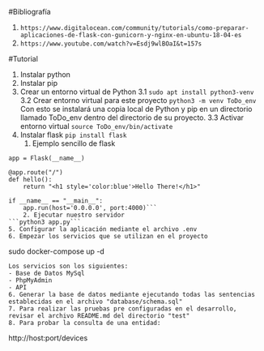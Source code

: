 #Bibliografía
1. ```https://www.digitalocean.com/community/tutorials/como-preparar-aplicaciones-de-flask-con-gunicorn-y-nginx-en-ubuntu-18-04-es```
2. ```https://www.youtube.com/watch?v=Esdj9wlBOaI&t=157s```


#Tutorial
1. Instalar python
2. Instalar pip
3. Crear un entorno virtual de Python
3.1 ```sudo apt install python3-venv```
3.2 Crear entorno virtual para este proyecto
```python3 -m venv ToDo_env```
Con esto se instalará una copia local de Python y pip en un directorio llamado ToDo_env dentro del directorio de su proyecto.
3.3 Activar entorno virtual
```source ToDo_env/bin/activate```
4. Instalar flask
```pip install flask```
    1. Ejemplo sencillo de flask
```from flask import Flask
app = Flask(__name__)

@app.route("/")
def hello():
    return "<h1 style='color:blue'>Hello There!</h1>"

if __name__ == "__main__":
    app.run(host='0.0.0.0', port:4000)```
    2. Ejecutar nuestro servidor
```python3 app.py```
5. Configurar la aplicación mediante el archivo .env
6. Empezar los servicios que se utilizan en el proyecto
```
sudo docker-compose up -d
```
Los servicios son los siguientes:
- Base de Datos MySql
- PhpMyAdmin
- API
6. Generar la base de datos mediante ejecutando todas las sentencias establecidas en el archivo "database/schema.sql"
7. Para realizar las pruebas pre configuradas en el desarrollo, revisar el archivo README.md del directorio "test"
8. Para probar la consulta de una entidad:
```
http://host:port/devices
```